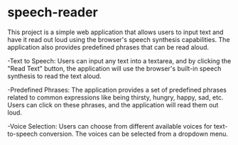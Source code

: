 # speech-reader

This project is a simple web application that allows users to input text and have it read out loud using the browser's speech synthesis capabilities. The application also provides predefined phrases that can be read aloud.

-Text to Speech: Users can input any text into a textarea, and by clicking the "Read Text" button, the application will use the browser's built-in speech synthesis to read the text aloud.

-Predefined Phrases: The application provides a set of predefined phrases related to common expressions like being thirsty, hungry, happy, sad, etc. Users can click on these phrases, and the application will read them out loud.

-Voice Selection: Users can choose from different available voices for text-to-speech conversion. The voices can be selected from a dropdown menu.
